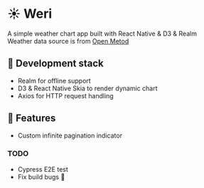 # ☀ Weri ️

A simple weather chart app built with React Native & D3 & Realm <br />
Weather data source is from [Open Metod](https://open-meteo.com/)

## 🤖 Development stack

- Realm for offline support
- D3 & React Native Skia to render dynamic chart
- Axios for HTTP request handling

## 🍭 Features

- Custom infinite pagination indicator

### TODO

- Cypress E2E test
- Fix build bugs 🥲
